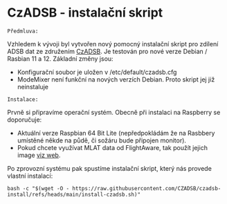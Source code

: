 # CzADSB - instalační skript

``Předmluva:``

Vzhledem k vývoji byl vytvořen nový pomocný instalační skript pro zdílení ADSB dat ze združením [CzADSB](https://czadsb.cz). 
Je testován pro nové verze Debian / Rasbian 11 a 12. Základní změny jsou:
* Konfigurační soubor je uložen v /etc/default/czadsb.cfg
* ModeMixer není funkční na nových verzích Debian. Proto skript jej již neinstaluje


``Instalace:``

Prvně si připravíme operační systém. Obecně při instalaci na Raspberry se doporučuje:
* Aktuální verze Raspbian 64 Bit Lite (nepředpokládám že na Rasbbery umístěné někde na půdě, či sožáru bude připojen monitor).
* Pokud chcete využívat MLAT data od FlightAware, tak použít jejich image [viz web](https://www.flightaware.com/adsb/piaware/build).

Po zprovozní systému pak spustíme instalační skript, který nás provede vlastní instalací:
```
bash -c "$(wget -O - https://raw.githubusercontent.com/CZADSB/czadsb-install/refs/heads/main/install-czadsb.sh)"
```
